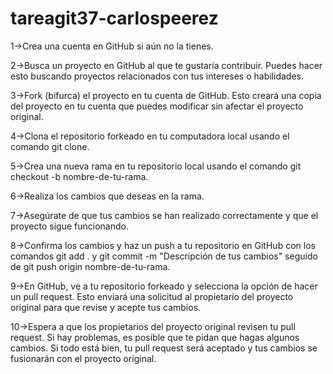 # tareagit37-carlospeerez
1->Crea una cuenta en GitHub si aún no la tienes.

2->Busca un proyecto en GitHub al que te gustaría contribuir. Puedes hacer esto buscando proyectos relacionados con tus intereses o habilidades.

3->Fork (bifurca) el proyecto en tu cuenta de GitHub. Esto creará una copia del proyecto en tu cuenta que puedes modificar sin afectar el proyecto original.

4->Clona el repositorio forkeado en tu computadora local usando el comando git clone.

5->Crea una nueva rama en tu repositorio local usando el comando git checkout -b nombre-de-tu-rama.

6->Realiza los cambios que deseas en la rama.

7->Asegúrate de que tus cambios se han realizado correctamente y que el proyecto sigue funcionando.

8->Confirma los cambios y haz un push a tu repositorio en GitHub con los comandos git add . y git commit -m "Descripción de tus cambios" seguido de git push origin nombre-de-tu-rama.

9->En GitHub, ve a tu repositorio forkeado y selecciona la opción de hacer un pull request. Esto enviará una solicitud al propietario del proyecto original para que revise y acepte tus cambios.

10->Espera a que los propietarios del proyecto original revisen tu pull request. Si hay problemas, es posible que te pidan que hagas algunos cambios. Si todo está bien, tu pull request será aceptado y tus cambios se fusionarán con el proyecto original.
